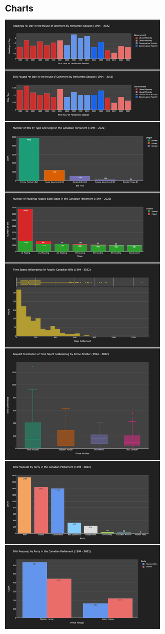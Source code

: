 # Charts

<img title="" alt="" src="/charts/images/fig-1-1.png">
<img title="" alt="" src="/charts/images/fig-1-2.png">

<img title="" alt="" src="/charts/images/fig-2.png">

<img title="" alt="" src="/charts/images/fig-3.png">

<img title="" alt="" src="/charts/images/fig-4-1.png">
<img title="" alt="" src="/charts/images/fig-4-2.png">

<img title="" alt="" src="/charts/images/fig-5-1.png">
<img title="" alt="" src="/charts/images/fig-5-2.png">
